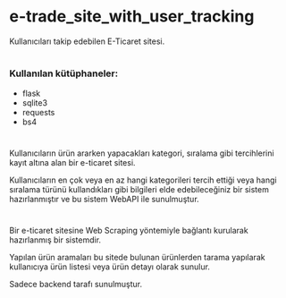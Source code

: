 # e-trade_site_with_user_tracking
Kullanıcıları takip edebilen E-Ticaret sitesi.
#
### Kullanılan kütüphaneler:
- flask
- sqlite3
- requests
- bs4
#
Kullanıcıların ürün ararken yapacakları kategori, sıralama gibi tercihlerini kayıt altına alan bir e-ticaret sitesi.

Kullanıcıların en çok veya en az hangi kategorileri tercih ettiği veya hangi sıralama türünü kullandıkları gibi bilgileri elde edebileceğiniz bir sistem hazırlanmıştır ve bu sistem WebAPI ile sunulmuştur.

#
Bir e-ticaret sitesine Web Scraping yöntemiyle bağlantı kurularak hazırlanmış bir sistemdir.

Yapılan ürün aramaları bu sitede bulunan ürünlerden tarama yapılarak kullanıcıya ürün listesi veya ürün detayı olarak sunulur.

Sadece backend tarafı sunulmuştur.
